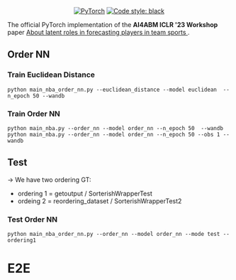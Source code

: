 <p align="center">
    <a href="https://pytorch.org/get-started/locally/"><img alt="PyTorch" src="https://img.shields.io/badge/-PyTorch-red?logo=pytorch&labelColor=gray"></a>
    <a href="https://black.readthedocs.io/en/stable/"><img alt="Code style: black" src="https://img.shields.io/badge/code%20style-black-000000.svg"></a>
</p>

The official PyTorch implementation of the **AI4ABM ICLR '23 Workshop** paper [About latent roles in forecasting players in team sports
](https://arxiv.org/abs/2304.08272).

## Order NN

### Train Euclidean Distance
```
python main_nba_order_nn.py --euclidean_distance --model euclidean  --n_epoch 50 --wandb
```

### Train Order NN
```
python main_nba.py --order_nn --model order_nn --n_epoch 50  --wandb
python main_nba.py --order_nn --model order_nn --n_epoch 50 --obs 1 --wandb
```
## Test
-> We have two ordering GT:
- ordering 1 = getoutput / SorterishWrapperTest
- ordeing 2 = reordering_dataset / SorterishWrapperTest2

### Test Order NN
```
python main_nba_order_nn.py --order_nn --model order_nn --mode test --ordering1
```

# E2E

